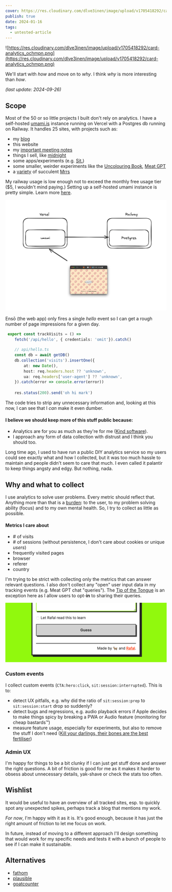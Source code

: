 ```yaml
---
cover: https://res.cloudinary.com/dlve3inen/image/upload/v1705418292/card-analytics_ochmpn.png
publish: true
date: 2024-01-16
tags:
  - untested-article
---
```

![https://res.cloudinary.com/dlve3inen/image/upload/v1705418292/card-analytics_ochmpn.png](https://res.cloudinary.com/dlve3inen/image/upload/v1705418292/card-analytics_ochmpn.png)

We'll start with *how* and move on to *why*. I think *why* is more interesting than *how*.

*(last update: 2024-09-26)*
## Scope 

Most of the 50 or so little projects I built don't rely on analytics. I have a self-hosted [umami.is](https://umami.is) instance running on Vercel with a Postgres db running on Railway. It handles 25 sites, with projects such as:
- my [blog](https://sonnet.io)
- this website
- my [important meeting notes](https://potato.horse) 
- things I sell, like [midnight](https://midnight.sonnet.io)
- some apps/experiments (e.g. [Sit.](https://sit.sonnet.io))
- some smaller, weirder experiments like the [Uncolouring Book](https://lines.potato.horse), [Meat GPT](https://meat-gpt.sonnet.io)
- a [variety](https://mrr.sonnet.io) of succulent [Mrrs](https://mrrr.vercel.app)

My railway usage is low enough not to exceed the monthly free usage tier ($5, I wouldn't mind paying.) Setting up a self-hosted umami instance is pretty simple. Learn more [here](https://umami.is/docs/install).

![](analytics-diagram.webp)

Ensō (the web app) only fires a single *hello* event so I can get a rough number of page impressions for a given day.

```ts
 export const trackVisits = () =>
    fetch('/api/hello', { credentials: 'omit'}).catch()
```

```ts
	// api/hello.ts
    const db = await getDB()
    db.collection('visits').insertOne({
        at: new Date(),
        host: req.headers.host ?? 'unknown',
        ua: req.headers['user-agent'] ?? 'unknown',
    }).catch(error => console.error(error))

    res.status(200).send('oh hi mark')
```

The code tries to strip any unnecessary information and, looking at this now, I can see that I *can* make it even dumber. 

#### I believe we should keep more of this stuff public because:

- Analytics are for you as much as they're for me ([Kind software](<../Kind software>)).
- I approach any form of data collection with distrust and I think you should too.

Long time ago, I used to have run a public DIY analytics service so my users could see exactly what and how I collected, but it was too much hassle to maintain and people didn't seem to care that much. I even called it palantir to keep things angsty and edgy. But nothing, nada.

## Why and what to collect

<span id="^47718f" class="link-marker"></span>

I use analytics to solve user problems. Every metric should reflect that. Anything more than that is a [burden](<../Data Is the New Oil>): to the user, to my problem solving ability (focus) and to my own mental health. So, I try to collect as little as possible.

#### Metrics I care about

- \# of visits
- \# of sessions (without persistence, I don't care about cookies or unique *users*)
- frequently visited pages
- browser
- referer
- country

I'm trying to be strict with collecting only the metrics that can answer relevant questions. I also don't collect any "open" user input data in my tracking events (e.g. Meat GPT chat "queries"). The [Tip of the Tongue](https://tip.potato.horse) is an exception here as I allow users to opt-**in** to sharing their queries.

 ![](tip-analytics-opt-in.webp)

### Custom events

I collect custom events (`CTA:hero:click`, `sit:session:interrupted`). This is to:

- detect UX pitfalls, e.g. why did the ratio of `sit:session:prep` to `sit:session:start` drop so suddenly?
- detect bugs and regressions, e.g. audio playback errors if Apple decides to make things spicy by breaking a PWA or Audio feature (monitoring for cheap bastards™)
- measure feature usage, especially for experiments, but also to remove the stuff I don't need ([Kill your darlings, their bones are the best fertiliser](<../Kill your darlings, their bones are the best fertiliser>))

### Admin UX

I'm happy for things to be a bit clunky if I can just get stuff done and answer the right questions. A bit of friction is good for me as it makes it harder to obsess about unnecessary details, yak-shave or check the stats too often. 


## Wishlist

It would be useful to have an overview of all tracked sites, esp. to quickly spot any unexpected spikes, perhaps track a blog that mentions my work. 

*For now*, I'm happy with it as it is. It's good enough, because it has just the right amount of friction to let me focus on work.

In future, instead of moving to a different approach I'll design something that would work for my specific needs and tests it with a bunch of people to see if I can make it sustainable.

## Alternatives

- [fathom](https://usefathom.com)
- [plausible](https://plausible.io)
- [goatcounter](https://www.goatcounter.com)

